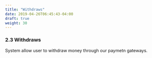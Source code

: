 ```yaml
---
title: "Withdraws"
date: 2019-04-26T06:45:43-04:00
draft: true
weight: 30
---
```


### 2.3 Withdraws

System allow user to withdraw money through our paymetn gateways.
